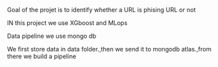 Goal of the projet is to identify whether a URL is phising URL or not

IN this project we use XGboost and MLops

Data pipeline we use mongo db

We first store data in data folder.,then we send it to mongodb atlas.,from there we build a pipeline